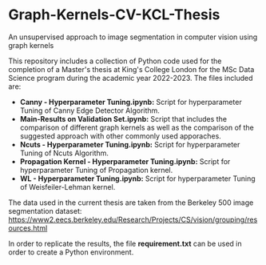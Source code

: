 # Graph-Kernels-CV-KCL-Thesis
An unsupervised approach to image segmentation in computer vision using graph kernels


This repository includes a collection of Python code used for the completion of a Master's thesis at King's College London for the MSc Data Science program during the academic year 2022-2023. The files included are:

- **Canny - Hyperparameter Tuning.ipynb:** Script for hyperparameter Tuning of Canny Edge Detector Algorithm.
- **Main-Results on Validation Set.ipynb:** Script that includes the comparison of different graph kernels as well as the comparison of the suggested approach with 
other commonly used apporaches.
- **Ncuts - Hyperparameter Tuning.ipynb:** Script for hyperparameter Tuning of Ncuts Algorithm.
- **Propagation Kernel - Hyperparameter Tuning.ipynb:** Script for hyperparameter Tuning of Propagation kernel.
- **WL - Hyperparameter Tuning.ipynb:** Script for hyperparameter Tuning of Weisfeiler-Lehman kernel.

The data used in the current thesis are taken from the Berkeley 500 image segmentation dataset: https://www2.eecs.berkeley.edu/Research/Projects/CS/vision/grouping/resources.html

In order to replicate the results, the file **requirement.txt** can be used in order to create a Python environment. 
